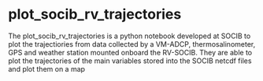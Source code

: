 # plot_socib_rv_trajectories
The plot_socib_rv_trajectories is a python notebook developed at SOCIB to plot the trajectiories from data collected by a VM-ADCP, thermosalinometer, GPS and weather station mounted onboard the RV-SOCIB. They are able to plot the trajectories of the main variables  stored into the SOCIB netcdf files and plot them on a map
